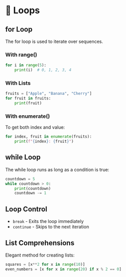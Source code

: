 # 🔄 Loops

## for Loop

The for loop is used to iterate over sequences.

### With range()

```python
for i in range(5):
    print(i)  # 0, 1, 2, 3, 4
```

### With Lists

```python
fruits = ["Apple", "Banana", "Cherry"]
for fruit in fruits:
    print(fruit)
```

### With enumerate()

To get both index and value:

```python
for index, fruit in enumerate(fruits):
    print(f"{index}: {fruit}")
```

## while Loop

The while loop runs as long as a condition is true:

```python
countdown = 5
while countdown > 0:
    print(countdown)
    countdown -= 1
```

## Loop Control

- `break` - Exits the loop immediately
- `continue` - Skips to the next iteration

## List Comprehensions

Elegant method for creating lists:

```python
squares = [x**2 for x in range(10)]
even_numbers = [x for x in range(20) if x % 2 == 0]
```